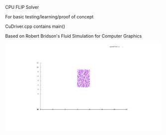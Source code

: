 CPU FLIP Solver

For basic testing/learning/proof of concept

CuDriver.cpp contains main()

Based on Robert Bridson's Fluid Simulation for Computer Graphics

![screenshot](testgif2.gif)

